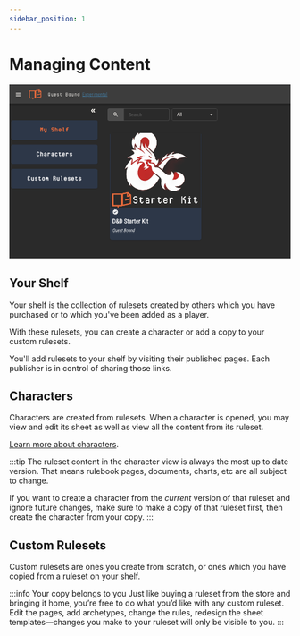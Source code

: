 ```yaml
---
sidebar_position: 1
---
```


# Managing Content

![shelf](./img/shelf.png)

## Your Shelf

Your shelf is the collection of rulesets created by others which you have purchased or to which you've been added as a player.

With these rulesets, you can create a character or add a copy to your custom rulesets.

You'll add rulesets to your shelf by visiting their published pages. Each publisher is in control of sharing those links.

## Characters

Characters are created from rulesets. When a character is opened, you may view and edit its sheet as well as view all the content from its ruleset.

[Learn more about characters](./characters.md).

:::tip
The ruleset content in the character view is always the most up to date version. That means rulebook pages, documents, charts, etc are all subject to change.

If you want to create a character from the _current_ version of that ruleset and ignore future changes, make sure to make a copy of that ruleset first, then create the
character from your copy.
:::

## Custom Rulesets

Custom rulesets are ones you create from scratch, or ones which you have copied from a ruleset on your shelf.

:::info Your copy belongs to you
Just like buying a ruleset from the store and bringing it home, you’re free to do what you’d like with any custom ruleset. Edit the pages, add archetypes, change the rules, redesign the sheet templates—changes you make to your ruleset will only be visible to you.
:::
